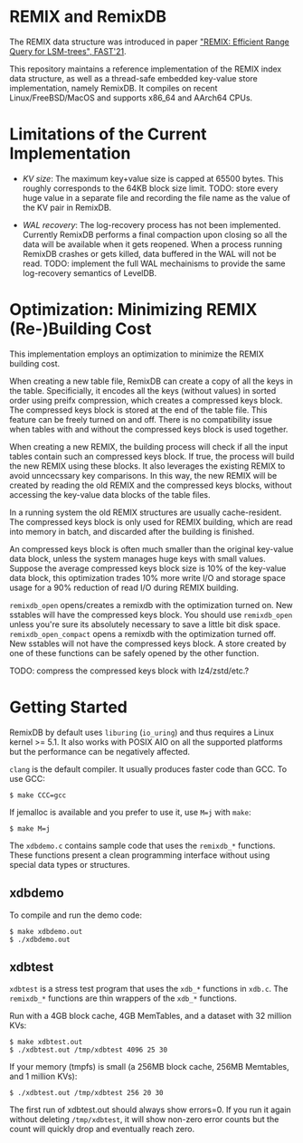 # REMIX and RemixDB

The REMIX data structure was introduced in paper ["REMIX: Efficient Range Query for LSM-trees", FAST'21](https://www.usenix.org/conference/fast21/presentation/zhong).

This repository maintains a reference implementation of the REMIX index data structure,
as well as a thread-safe embedded key-value store implementation, namely RemixDB.
It compiles on recent Linux/FreeBSD/MacOS and supports x86\_64 and AArch64 CPUs.

# Limitations of the Current Implementation

* *KV size*: The maximum key+value size is capped at 65500 bytes.
This roughly corresponds to the 64KB block size limit.
TODO: store every huge value in a separate file and recording the file name as the value of the KV pair in RemixDB.

* *WAL recovery*: The log-recovery process has not been implemented.
Currently RemixDB performs a final compaction upon closing so all the data will be available when it gets reopened.
When a process running RemixDB crashes or gets killed, data buffered in the WAL will not be read.
TODO: implement the full WAL mechainisms to provide the same log-recovery semantics of LevelDB.

# Optimization: Minimizing REMIX (Re-)Building Cost

This implementation employs an optimization to minimize the REMIX building cost.

When creating a new table file, RemixDB can create a copy of all the keys in the table.
Specificially, it encodes all the keys (without values) in sorted order using preifx compression, which creates a compressed keys block.
The compressed keys block is stored at the end of the table file.
This feature can be freely turned on and off. There is no compatibility issue when tables with and without the compressed keys block is used together.

When creating a new REMIX, the building process will check if all the input tables contain such an compressed keys block.
If true, the process will build the new REMIX using these blocks. It also leverages the existing REMIX to avoid unncecssary key comparisons.
In this way, the new REMIX will be created by reading the old REMIX and the compressed keys blocks, without accessing the key-value data blocks of the table files.

In a running system the old REMIX structures are usually cache-resident.
The compressed keys block is only used for REMIX building, which are read into memory in batch, and discarded after the building is finished.

An compressed keys block is often much smaller than the original key-value data block, unless the system manages huge keys with small values.
Suppose the average compressed keys block size is 10% of the key-value data block,
this optimization trades 10% more write I/O and storage space usage for a 90% reduction of read I/O during REMIX building.

`remixdb_open` opens/creates a remixdb with the optimization turned on. New sstables will have the compressed keys block.
You should use `remixdb_open` unless you're sure its absolutely necessary to save a little bit disk space.
`remixdb_open_compact` opens a remixdb with the optimization turned off. New sstables will not have the compressed keys block.
A store created by one of these functions can be safely opened by the other function.

TODO: compress the compressed keys block with lz4/zstd/etc.?

# Getting Started

RemixDB by default uses `liburing` (`io_uring`) and thus requires a Linux kernel >= 5.1.
It also works with POSIX AIO on all the supported platforms but the performance can be negatively affected.

`clang` is the default compiler. It usually produces faster code than GCC. To use GCC:

    $ make CCC=gcc

If jemalloc is available and you prefer to use it, use `M=j` with `make`:

    $ make M=j

The `xdbdemo.c` contains sample code that uses the `remixdb_*` functions.
These functions present a clean programming interface without using special data types or structures.

## xdbdemo
To compile and run the demo code:

    $ make xdbdemo.out
    $ ./xdbdemo.out

## xdbtest

`xdbtest` is a stress test program that uses the `xdb_*` functions in `xdb.c`.
The `remixdb_*` functions are thin wrappers of the `xdb_*` functions.

Run with a 4GB block cache, 4GB MemTables, and a dataset with 32 million KVs:

    $ make xdbtest.out
    $ ./xdbtest.out /tmp/xdbtest 4096 25 30

If your memory (tmpfs) is small (a 256MB block cache, 256MB Memtables, and 1 million KVs):

    $ ./xdbtest.out /tmp/xdbtest 256 20 30

The first run of xdbtest.out should always show errors=0.
If you run it again without deleting `/tmp/xdbtest`, it will show non-zero error counts but the count will quickly drop and eventually reach zero.

